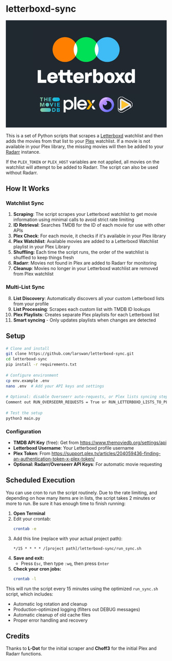# letterboxd-sync

![Letterboxd Sync Project Poster](Letterboxd%20Sync%20Project%20Poster.png)

This is a set of Python scripts that scrapes a [Letterboxd](https://letterboxd.com) watchlist and then adds the movies from that list to your [Plex](https://www.plex.tv/) watchlist. If a movie is not available in your Plex library, the missing movies will then be added to your [Radarr](https://github.com/Radarr/Radarr) instance.

If the `PLEX_TOKEN` or `PLEX_HOST` variables are not applied, all movies on the watchlist will attempt to be added to Radarr. The script can also be used without Radarr.

## How It Works

### Watchlist Sync

1. **Scraping**: The script scrapes your Letterboxd watchlist to get movie information using minimal calls to avoid strict rate limiting
2. **ID Retrieval**: Searches TMDB for the ID of each movie for use with other APIs
3. **Plex Check**: For each movie, it checks if it's available in your Plex library
4. **Plex Watchlist**: Available movies are added to a Letterboxd Watchlist playlist in your Plex Library
5. **Shuffling:** Each time the script runs, the order of the watchlist is shuffled to keep things fresh
6. **Radarr**: Movies not found in Plex are added to Radarr for monitoring
7. **Cleanup**: Movies no longer in your Letterboxd watchlist are removed from Plex watchlist

### Multi-List Sync

8. **List Discovery**: Automatically discovers all your custom Letterboxd lists from your profile
9. **List Processing**: Scrapes each custom list with TMDB ID lookups
10. **Plex Playlists**: Creates separate Plex playlists for each Letterboxd list
11. **Smart syncing** - Only updates playlists when changes are detected

## Setup

```bash
# Clone and install
git clone https://github.com/larswan/letterboxd-sync.git
cd letterboxd-sync
pip install -r requirements.txt

# Configure environment
cp env.example .env
nano .env  # Add your API keys and settings

# Optional: disable Overseerr auto-requests, or Plex lists syncing steps
Comment out RUN_OVERSEERR_REQUESTS = True or RUN_LETTERBOXD_LISTS_TO_PLEX = True in main.py

# Test the setup
python3 main.py
```

### Configuration

- **TMDB API Key** (free): Get from https://www.themoviedb.org/settings/api
- **Letterboxd Username**: Your Letterboxd profile username
- **Plex Token**: From https://support.plex.tv/articles/204059436-finding-an-authentication-token-x-plex-token/
- **Optional: Radarr/Overseerr API Keys**: For automatic movie requesting

## Scheduled Execution

You can use cron to run the script routinely. Due to the rate limiting, and depending on how many items are in lists, the script takes 2 minutes or more to run. Be sure it has enough time to finish running:

1. **Open Terminal**
2. Edit your crontab:
   ```bash
   crontab -e
   ```
3. Add this line (replace with your actual project path):
   ```
   */15 * * * * /[project path]/letterboxd-sync/run_sync.sh
   ```
4. **Save and exit:**
   - Press `Esc`, then type `:wq`, then press `Enter`
5. **Check your cron jobs:**
   ```bash
   crontab -l
   ```

This will run the script every 15 minutes using the optimized `run_sync.sh` script, which includes:

- Automatic log rotation and cleanup
- Production-optimized logging (filters out DEBUG messages)
- Automatic cleanup of old cache files
- Proper error handling and recovery

## Credits

Thanks to **L-Dot** for the initial scraper and **Choff3** for the initial Plex and Radarr functions.
